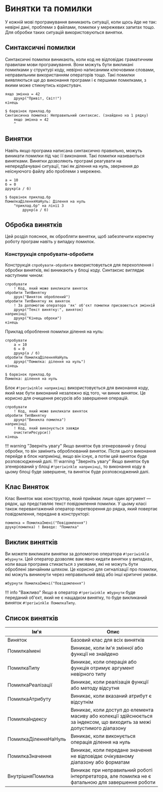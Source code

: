 # Винятки та помилки

У кожній мові програмування виникають ситуації, коли щось йде не так: невірні дані, проблеми з файлами, помилки у мережевих запитах тощо. Для обробки таких ситуацій використовуються винятки.

## Синтаксичні помилки

Синтаксичні помилки виникають, коли код не відповідає граматичним правилам мови програмування. Вони можуть бути викликані помилками у структурі коду, невірно написаними ключовими словами, неправильним використанням операторів тощо. Такі помилки виявляються ще до виконання програми і є першими помилками, з якими може стикнутись користувач.

``` periwinkle
якщо змінна = 42
    друкр("Привіт, Світ!")
кінець
```

``` console linenums="0"
$ барвінок приклад.бр
Синтаксична помилка: Неправильний синтаксис. (знайдено на 1 рядку)
    якщо змінна = 42
    ^
```

## Винятки

Навіть якщо програма написана синтаксично правильно, можуть виникати помилки під час її виконання. Такі помилки називаються винятками. Винятки дозволяють програмі реагувати на непередбачувані ситуації, такі як ділення на нуль, звернення до неіснуючого файлу або проблеми з мережею.

``` periwinkle
а = 10
б = 0
друкр(а / б)
```

``` console linenums="0"
$ барвінок приклад.бр
ПомилкаДіленняНаНуль: Ділення на нуль
    "приклад.бр" на лінії 3
        друкр(а / б)
```

## Обробка винятків

Цей розділ пояснює, як обробляти винятки, щоб забезпечити коректну роботу програм навіть у випадку помилок.

### Конструкція спробувати-обробити

Конструкція `спробувати-обробити` використовується для перехоплення і обробки винятків, які виникають у блоці коду. Синтаксис виглядає наступним чином:

``` periwinkle linenums="0"
спробувати
    ! Код, який може викликати виняток
обробити ТипВинятку
    друк("Виняток оброблений")
обробити ТипВинятку як виняток
    ! За допомогою оператора 'як' об'єкт помилки присвоюється змінній
    друкр("Текст винятку:", виняток)
наприкінці
    друкр("Кінець оброки")
кінець
```

Приклад оброблення помилки ділення на нуль:

``` periwinkle linenums="0"
спробувати
    а = 10
    б = 0
    друкр(а / б)
обробити ПомилкаДіленняНаНуль
    друкр("Помилка: ділення на нуль")
кінець
```

``` console linenums="0"
$ барвінок приклад.бр
Помилка: ділення на нуль
```

Блок `#!periwinkle наприкінці` використовується для виконання коду, який має бути виконаний незалежно від того, чи виник виняток. Це корисно для очищення ресурсів або завершення операцій.

``` periwinkle linenums="0"
спробувати
    ! Код, який може викликати виняток
обробити ТипВинятку
    друкр("Виникла помилка")
наприкінці
    ! Код, який виконується завжди
    очиститиРесурси()
кінець
```

!!! warning "Зверніть увагу"
    Якщо виняток був згенерований у блоці обробки, то він замінить оброблюваний виняток. Після цього виконання перейде в блок наприкінці, якщо він існує, а потім цей виняток буде розповсюджений далі.
!!! warning "Зверніть увагу"
    Якщо виняток був згенерований у блоці `#!periwinkle наприкінці`, то виконання коду в цьому блоці буде завершене, та виняток буде розповсюджений далі.

## Клас Виняток

Клас Виняток має конструктор, який приймає лише один аргумент — рядок, що представляє текст повідомлення помилки. У цьому класі також перевантажений оператор перетворення до рядка, який повертає повідомлення, передане в конструкторі:

``` periwinkle linenums="0"
помилка = ПомилкаІмені("Повідомлення")
друкр(помилка) ! Виведе: "Помилка"
```

## Виклик винятків

Ви можете викликати винятки за допомогою оператора `#!periwinkle жбурнути`. Цей оператор дозволяє вам явно кидати винятки у випадках, коли ваша програма стикається з умовами, які не можуть бути оброблені звичайним шляхом. Це корисно для сигналізації про помилки, які можуть виникнути через неправильний ввід або інші критичні умови.

``` periwinkle linenums="0"
жбурнути ПомилкаІмені("Повідомлення")
```

!!! info "Важливо"
    Якщо в оператор `#!periwinkle жбурнути` буде переданий об'єкт, який не є нащадком винятку, то буде викликаний виняток `#!periwinkle ПомилкаТипу`.

## Список винятків

| Ім'я                      | Опис  |
| ------------------------- | ----- |
| Виняток                   | Базовий клас для всіх винятків|
| ПомилкаІмені              | Виникає, коли ім'я змінної або функції не знайдено |
| ПомилкаТипу               | Виникає, коли операція або функція отримує аргумент невірного типу |
| ПомилкаРеалізації         | Виникає, коли реалізація функції або методу відсутня |
| ПомилкаАтрибуту           | Виникає, коли вказаний атрибут є відсутнім |
| ПомилкаІндексу            | Виникає, коли доступ до елемента масиву або колекції здійснюється за індексом, що виходить за межі допустимого діапазону |
| ПомилкаДіленняНаНуль      | Виникає, коли виконується операція ділення на нуль |
| ПомилкаЗначення           | Виникає, коли передане значення не відповідає очікуваному діапазону або форматам |
| ВнутрішняПомилка          | Виникає при неправильний роботі інтерпретатора, але помилка не є фатальною для завершення роботи |

